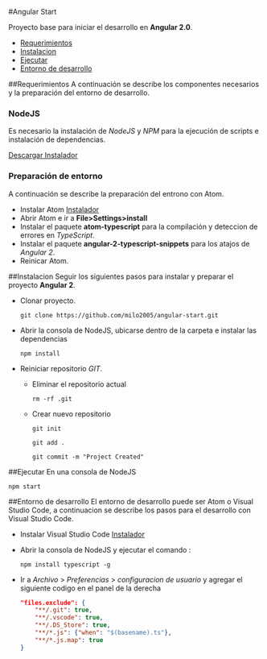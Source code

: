 #Angular Start

Proyecto base para iniciar el desarrollo en **Angular 2.0**.

- [Requerimientos](#requermientos)
- [Instalacion](#instalacion)
- [Ejecutar](#ejecutar)
- [Entorno de desarrollo](#entorno-de-desarrollo)

##Requerimientos
A continuación se describe los componentes necesarios y la preparación del entorno de desarrollo.

### NodeJS
Es necesario la instalación de *NodeJS* y *NPM* para la ejecución de scripts e instalación de dependencias.

[Descargar Instalador](https://nodejs.org/en/)

### Preparación de entorno
A continuación se describe la preparación del entrono con Atom.

 - Instalar Atom
    [Instalador](http://atom.io/)
 - Abrir Atom e ir a **File>Settings>install**
 - Instalar el paquete **atom-typescript** para la compilación y deteccion de errores en *TypeScript*.
 - Instalar el paquete **angular-2-typescript-snippets** para los atajos de *Angular 2*.
 - Reinicar Atom.

##Instalacion
Seguir los siguientes pasos para instalar y preparar el proyecto **Angular 2**.

  - Clonar proyecto.

    ```
    git clone https://github.com/milo2005/angular-start.git
    ```

  - Abrir la consola de NodeJS, ubicarse dentro de la carpeta e instalar las dependencias

    ```
    npm install
    ```
  - Reiniciar repositorio *GIT*.
    - Eliminar el repositorio actual
      ```
      rm -rf .git
      ```
    - Crear nuevo repositorio
      ```
      git init
      
      git add .
      
      git commit -m "Project Created"
      ```
      
##Ejecutar
En una consola de NodeJS

```
npm start
```

##Entorno de desarrollo
El entorno de desarrollo puede ser Atom o Visual Studio Code, a continuacion se describe los pasos para el desarrollo con Visual Studio Code.

 - Instalar Visual Studio Code 
    [Instalador](https://code.visualstudio.com)

 - Abrir la consola de NodeJS y ejecutar el comando :
    ```
    npm install typescript -g
    ```
 - Ir a *Archivo* > *Preferencias* > *configuracion de usuario* y agregar el siguiente codigo en el panel de la derecha
 
    ```JSON
    "files.exclude": {
        "**/.git": true,
        "**/.vscode": true,
        "**/.DS_Store": true,
        "**/*.js": {"when": "$(basename).ts"},
        "**/*.js.map": true
    }
    ```
 

